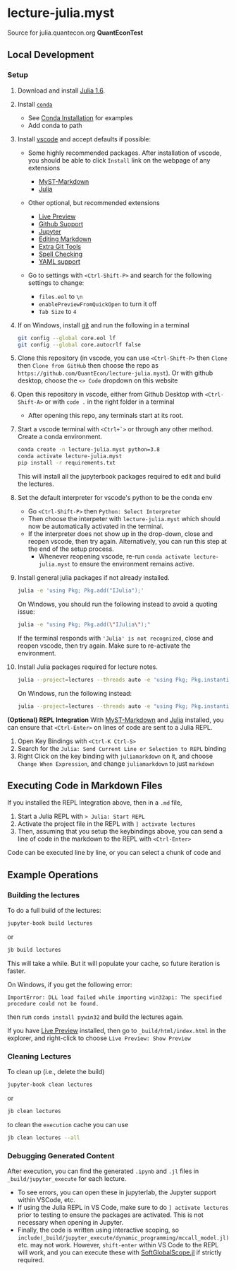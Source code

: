 # lecture-julia.myst

Source for julia.quantecon.org
**QuantEconTest**

## Local Development 

### Setup

1. Download and install [Julia 1.6](https://julialang.org/downloads).

2. Install [`conda`](https://www.anaconda.com/products/individual)
    - See [Conda Installation](https://datascience.quantecon.org/introduction/local_install.html#installation) for examples
    - Add conda to path  

3. Install [vscode](https://code.visualstudio.com/) and accept defaults if possible:
   - Some highly recommended packages.  After installation of vscode, you should be able to click `Install` link on the webpage of any extensions
      - [MyST-Markdown](https://github.com/executablebooks/myst-vs-code)
      - [Julia](https://marketplace.visualstudio.com/items?itemName=julialang.language-julia)
   - Other optional, but recommended extensions
      - [Live Preview](https://marketplace.visualstudio.com/items?itemName=ms-vscode.live-server)
      - [Github Support](https://marketplace.visualstudio.com/items?itemName=GitHub.vscode-pull-request-github)
      - [Jupyter](https://marketplace.visualstudio.com/items?itemName=ms-toolsai.jupyter)
      - [Editing Markdown](https://marketplace.visualstudio.com/items?itemName=yzhang.markdown-all-in-one)
      - [Extra Git Tools](https://marketplace.visualstudio.com/items?itemName=eamodio.gitlens)
      - [Spell Checking](https://marketplace.visualstudio.com/items?itemName=streetsidesoftware.code-spell-checker)
      - [YAML support](https://marketplace.visualstudio.com/items?itemName=redhat.vscode-yaml)

   - Go to settings with `<Ctrl-Shift-P>` and search for the following settings to change:
      - `files.eol` to `\n`
      - `enablePreviewFromQuickOpen` to turn it off
      - `Tab Size` to `4`

4. If on Windows, install [git](https://git-scm.com/downloads) and run the following in a terminal

    ```bash
    git config --global core.eol lf
    git config --global core.autocrlf false
    ```

5. Clone this repository (in vscode, you can use `<Ctrl-Shift-P>` then `Clone` then `Clone from GitHub` then choose the repo as `https://github.com/QuantEcon/lecture-julia.myst`).  Or with github desktop, choose the `<> Code` dropdown on this website

6. Open this repository in vscode, either from Github Desktop  with `<Ctrl-Shift-A>` or with `code .` in the right folder in a terminal
    - After opening this repo, any terminals start at its root.

7. Start a vscode terminal with ``<Ctrl+`>`` or through any other method.  Create a conda environment.

    ```bash
    conda create -n lecture-julia.myst python=3.8
    conda activate lecture-julia.myst
    pip install -r requirements.txt
    ```

    This will install all the jupyterbook packages required to edit and build the lectures.

8.  Set the default interpreter for vscode's python to be the conda env
    - Go `<Ctrl-Shift-P>` then `Python: Select Interpreter`
    - Then choose the interpeter with `lecture-julia.myst` which should now be automatically activated in the terminal.
    - If the interpreter does not show up in the drop-down, close and reopen vscode, then try again. Alternatively, you can run this step at the end of the setup process.
        - Whenever reopening vscode,  re-run `conda activate lecture-julia.myst` to ensure the environment remains active.

9.  Install general julia packages if not already installed.

    ```bash
    julia -e 'using Pkg; Pkg.add("IJulia");'
    ```
    
    On Windows, you should run the following instead to avoid a quoting issue:
    
    ```bash
    julia -e "using Pkg; Pkg.add(\"IJulia\");"
    ```
    
    If the terminal responds with `'Julia' is not recognized`, close and reopen vscode, then try again. Make sure to re-activate the environment.

10.  Install Julia packages required for lecture notes.

     ```bash
     julia --project=lectures --threads auto -e 'using Pkg; Pkg.instantiate();'
     ```
     
     On Windows, run the following instead:
     
     ```bash
     julia --project=lectures --threads auto -e "using Pkg; Pkg.instantiate();"
     ```

**(Optional) REPL Integration**
With [MyST-Markdown](https://github.com/executablebooks/myst-vs-code) and [Julia](https://marketplace.visualstudio.com/items?itemName=julialang.language-julia) installed, you can ensure that `<Ctrl-Enter>` on lines of code are sent to a Julia REPL.
1.  Open Key Bindings with `<Ctrl-K Ctrl-S>`
2.  Search for the `Julia: Send Current Line or Selection to REPL` binding
3.  Right Click on the key binding with `juliamarkdown` on it, and choose `Change When Expression`, and change `juliamarkdown` to just `markdown`

## Executing Code in Markdown Files
If you installed the REPL Integration above, then in a `.md` file,

1. Start a Julia REPL with `> Julia: Start REPL`
2. Activate the project file in the REPL with `] activate lectures`
3. Then, assuming that you setup the keybindings above, you can send a line of code in the markdown to the REPL with `<Ctrl-Enter>`

Code can be executed line by line, or you can select a chunk of code and 
## Example Operations
### Building the lectures
To do a full build of the lectures:

```bash
jupyter-book build lectures
```

or

```bash
jb build lectures
```

This will take a while. But it will populate your cache, so future iteration is faster. 

On Windows, if you get the following error:

```
ImportError: DLL load failed while importing win32api: The specified procedure could not be found.
```

then run `conda install pywin32` and build the lectures again.

If you have [Live Preview](https://marketplace.visualstudio.com/items?itemName=ms-vscode.live-server) installed, then go to `_build/html/index.html` in the explorer, and right-click to choose `Live Preview: Show Preview`

### Cleaning Lectures
To clean up (i.e., delete the build)

```bash
jupyter-book clean lectures
```

or 

```bash
jb clean lectures
```

to clean the `execution` cache you can use

```bash
jb clean lectures --all
```
### Debugging Generated Content

After execution, you can find the generated `.ipynb` and `.jl` files in `_build/jupyter_execute` for each lecture.
- To see errors, you can open these in jupyterlab, the Jupyter support within VSCode, etc.
- If using the Julia REPL in VS Code, make sure to do `] activate lectures` prior to testing to ensure the packages are activated.  This is not necessary when opening in Jupyter.
- Finally, the code is written using interactive scoping, so `include(_build/jupyter_execute/dynamic_programming/mccall_model.jl)` etc. may not work.  However, `shift-enter` within VS Code to the REPL will work, and you can execute these with [SoftGlobalScope.jl](https://github.com/stevengj/SoftGlobalScope.jl) if strictly required.

